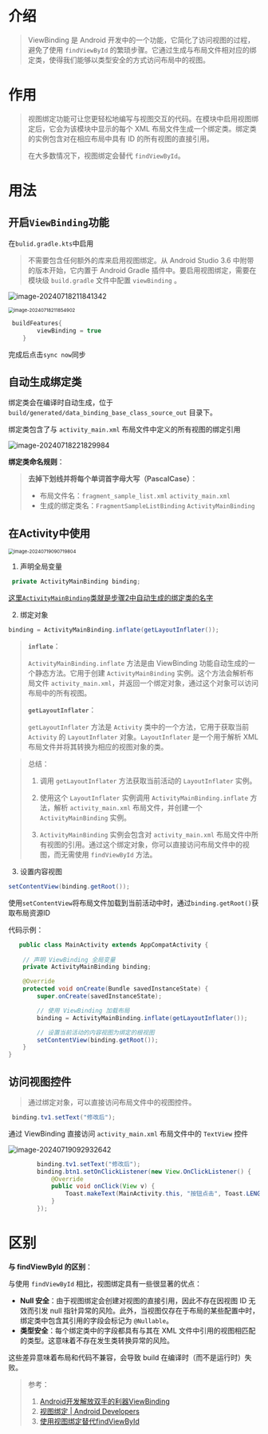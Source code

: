 # 介绍

> ViewBinding 是 Android 开发中的一个功能，它简化了访问视图的过程，避免了使用 `findViewById` 的繁琐步骤。它通过生成与布局文件相对应的绑定类，使得我们能够以类型安全的方式访问布局中的视图。

# 作用

> 视图绑定功能可让您更轻松地编写与视图交互的代码。在模块中启用视图绑定后，它会为该模块中显示的每个 XML 布局文件生成一个绑定类。绑定类的实例包含对在相应布局中具有 ID 的所有视图的直接引用。
>
> 在大多数情况下，视图绑定会替代 `findViewById`。

# 用法

## 开启`ViewBinding`功能

在`bulid.gradle.kts`中启用

> 不需要包含任何额外的库来启用视图绑定。从 Android Studio 3.6 中附带的版本开始，它内置于 Android Gradle 插件中。要启用视图绑定，需要在模块级 `build.gradle` 文件中配置 `viewBinding` 。

![image-20240718211841342](https://raw.githubusercontent.com/betteryuxuan/Image/main/image-20240718211841342.png)

<img src="https://raw.githubusercontent.com/betteryuxuan/Image/main/image-20240718211854902.png" alt="image-20240718211854902" style="zoom: 67%;" />

```kotlin
 buildFeatures{
        viewBinding = true
    }
```

完成后点击`sync now`同步

## 自动生成绑定类

绑定类会在编译时自动生成，位于 `build/generated/data_binding_base_class_source_out` 目录下。

绑定类包含了与 `activity_main.xml` 布局文件中定义的所有视图的绑定引用

![image-20240718221829984](https://raw.githubusercontent.com/betteryuxuan/Image/main/image-20240718221829984.png)

**绑定类命名规则**：

> **去掉下划线并将每个单词首字母大写（PascalCase）**：
>
> - 布局文件名：`fragment_sample_list.xml` `activity_main.xml`
> - 生成的绑定类名：`FragmentSampleListBinding` `ActivityMainBinding`

## 在Activity中使用

<img src="https://raw.githubusercontent.com/betteryuxuan/Image/main/image-20240719090719804.png" alt="image-20240719090719804" style="zoom: 67%;" />

1. 声明全局变量

```java
 private ActivityMainBinding binding;
```

<u>这里`ActivityMainBinding`类就是步骤2中自动生成的绑定类的名字</u>

2. 绑定对象

```java
binding = ActivityMainBinding.inflate(getLayoutInflater());
```

>**`inflate`**：
>
>`ActivityMainBinding.inflate` 方法是由 ViewBinding 功能自动生成的一个静态方法。它用于创建 `ActivityMainBinding` 实例。这个方法会解析布局文件 `activity_main.xml`，并返回一个绑定对象，通过这个对象可以访问布局中的所有视图。
>
> **`getLayoutInflater`**：
>
>`getLayoutInflater` 方法是 `Activity` 类中的一个方法，它用于获取当前 `Activity` 的 `LayoutInflater` 对象。`LayoutInflater` 是一个用于解析 XML 布局文件并将其转换为相应的视图对象的类。

>  总结：
>
> 1. 调用 `getLayoutInflater` 方法获取当前活动的 `LayoutInflater` 实例。
>
> 2. 使用这个 `LayoutInflater` 实例调用 `ActivityMainBinding.inflate` 方法，解析 `activity_main.xml` 布局文件，并创建一个 `ActivityMainBinding` 实例。
>
> 3. `ActivityMainBinding` 实例会包含对 `activity_main.xml` 布局文件中所有视图的引用。通过这个绑定对象，你可以直接访问布局文件中的视图，而无需使用 `findViewById` 方法。

3. 设置内容视图

```java
setContentView(binding.getRoot());
```

使用`setContentView`将布局文件加载到当前活动中时，通过`binding.getRoot()`获取布局资源ID

代码示例：

```java
   public class MainActivity extends AppCompatActivity {
	
    // 声明 ViewBinding 全局变量
    private ActivityMainBinding binding;

    @Override
    protected void onCreate(Bundle savedInstanceState) {
        super.onCreate(savedInstanceState);

        // 使用 ViewBinding 加载布局
        binding = ActivityMainBinding.inflate(getLayoutInflater());

        // 设置当前活动的内容视图为绑定的根视图
        setContentView(binding.getRoot());
    }
}
```

## 访问视图控件

> 通过绑定对象，可以直接访问布局文件中的视图控件。

```java
 binding.tv1.setText("修改后");
```

通过 ViewBinding 直接访问 `activity_main.xml` 布局文件中的 `TextView` 控件

![image-20240719092932642](https://raw.githubusercontent.com/betteryuxuan/Image/main/image-20240719092932642.png)

```java
 	    binding.tv1.setText("修改后");
        binding.btn1.setOnClickListener(new View.OnClickListener() {
            @Override
            public void onClick(View v) {
                Toast.makeText(MainActivity.this, "按钮点击", Toast.LENGTH_SHORT).show();
            }
        });
```

# 区别

**与 findViewById 的区别**：

与使用 `findViewById` 相比，视图绑定具有一些很显著的优点：

- **Null 安全**：由于视图绑定会创建对视图的直接引用，因此不存在因视图 ID 无效而引发 null 指针异常的风险。此外，当视图仅存在于布局的某些配置中时，绑定类中包含其引用的字段会标记为 `@Nullable`。
- **类型安全**：每个绑定类中的字段都具有与其在 XML 文件中引用的视图相匹配的类型。这意味着不存在发生类转换异常的风险。

这些差异意味着布局和代码不兼容，会导致 build 在编译时（而不是运行时）失败。



> 参考：
>
> 1. [Android开发解放双手的利器ViewBinding](https://www.bilibili.com/video/BV1yf42117Fr/?spm_id_from=333.788.top_right_bar_window_history.content.click&vd_source=e82cc2aea0e4c86710c97cb4273a2830)
> 2. [视图绑定  | Android Developers](https://developer.android.com/topic/libraries/view-binding?hl=zh-cn)
> 3. [使用视图绑定替代findViewById](https://medium.com/androiddevelopers/use-view-binding-to-replace-findviewbyid-c83942471fc)